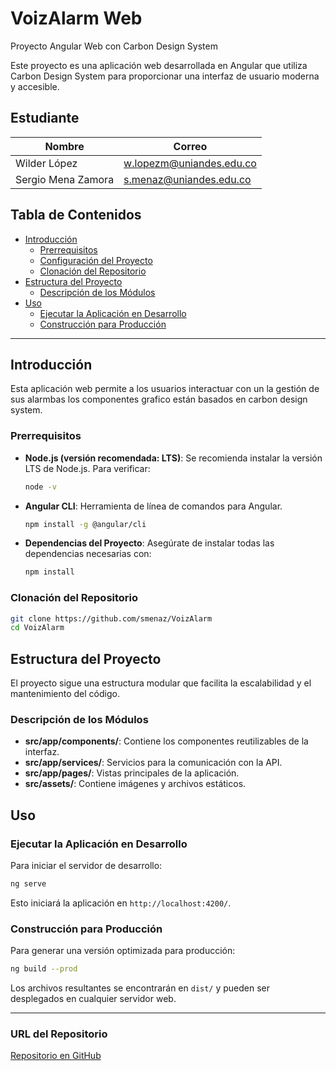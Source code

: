 # VoizAlarm Web

Proyecto Angular Web con Carbon Design System

Este proyecto es una aplicación web desarrollada en Angular que utiliza Carbon Design System para proporcionar una interfaz de usuario moderna y accesible.

## Estudiante

| Nombre                   | Correo                         |
| ------------------------ | ------------------------------ |
| Wilder López             | w.lopezm@uniandes.edu.co       |
| Sergio Mena Zamora       | s.menaz@uniandes.edu.co        |


## Tabla de Contenidos

- [Introducción](#introducción)
  - [Prerrequisitos](#prerrequisitos)
  - [Configuración del Proyecto](#configuración-del-proyecto)
  - [Clonación del Repositorio](#clonación-del-repositorio)
- [Estructura del Proyecto](#estructura-del-proyecto)
  - [Descripción de los Módulos](#descripción-de-los-módulos)
- [Uso](#uso)
  - [Ejecutar la Aplicación en Desarrollo](#ejecutar-la-aplicación-en-desarrollo)
  - [Construcción para Producción](#construcción-para-producción)

---

## Introducción

Esta aplicación web permite a los usuarios interactuar con un la gestión de sus alarmbas los componentes grafico están basados en carbon design system.

### Prerrequisitos

- **Node.js (versión recomendada: LTS)**: Se recomienda instalar la versión LTS de Node.js. Para verificar:
  ```bash
  node -v
  ```
- **Angular CLI**: Herramienta de línea de comandos para Angular.
  ```bash
  npm install -g @angular/cli
  ```
- **Dependencias del Proyecto**: Asegúrate de instalar todas las dependencias necesarias con:
  ```bash
  npm install
  ```

### Clonación del Repositorio

```bash
git clone https://github.com/smenaz/VoizAlarm
cd VoizAlarm
```

## Estructura del Proyecto

El proyecto sigue una estructura modular que facilita la escalabilidad y el mantenimiento del código.

### Descripción de los Módulos

- **src/app/components/**: Contiene los componentes reutilizables de la interfaz.
- **src/app/services/**: Servicios para la comunicación con la API.
- **src/app/pages/**: Vistas principales de la aplicación.
- **src/assets/**: Contiene imágenes y archivos estáticos.

## Uso

### Ejecutar la Aplicación en Desarrollo

Para iniciar el servidor de desarrollo:
```bash
ng serve
```
Esto iniciará la aplicación en `http://localhost:4200/`.

### Construcción para Producción
Para generar una versión optimizada para producción:
```bash
ng build --prod
```
Los archivos resultantes se encontrarán en `dist/` y pueden ser desplegados en cualquier servidor web.

---

### URL del Repositorio

[Repositorio en GitHub](https://github.com/usuario/proyecto-angular-carbon)


